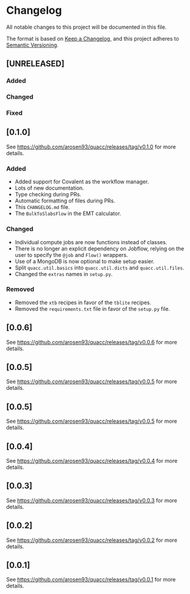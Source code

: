 # Changelog

All notable changes to this project will be documented in this file.

The format is based on [Keep a Changelog](https://keepachangelog.com/en/1.0.0/), and this project adheres to [Semantic Versioning](https://semver.org/spec/v2.0.0.html).

## [UNRELEASED]

### Added

### Changed

### Fixed

## [0.1.0]

See https://github.com/arosen93/quacc/releases/tag/v0.1.0 for more details.

### Added
- Added support for Covalent as the workflow manager.
- Lots of new documentation.
- Type checking during PRs.
- Automatic formatting of files during PRs.
- This `CHANGELOG.md` file.
- The `BulkToSlabsFlow` in the EMT calculator.

### Changed
- Individual compute jobs are now functions instead of classes.
- There is no longer an explicit dependency on Jobflow, relying on the user to specify the `@job` and `Flow()` wrappers.
- Use of a MongoDB is now optional to make setup easier.
- Split `quacc.util.basics` into `quacc.util.dicts` and `quacc.util.files`.
- Changed the `extras` names in `setup.py`.

### Removed
- Removed the `xtb` recipes in favor of the `tblite` recipes.
- Removed the `requirements.txt` file in favor of the `setup.py` file.

## [0.0.6]

See https://github.com/arosen93/quacc/releases/tag/v0.0.6 for more details.

## [0.0.5]

See https://github.com/arosen93/quacc/releases/tag/v0.0.5 for more details.

## [0.0.5]

See https://github.com/arosen93/quacc/releases/tag/v0.0.5 for more details.

## [0.0.4]

See https://github.com/arosen93/quacc/releases/tag/v0.0.4 for more details.

## [0.0.3]

See https://github.com/arosen93/quacc/releases/tag/v0.0.3 for more details.

## [0.0.2]

See https://github.com/arosen93/quacc/releases/tag/v0.0.2 for more details.

## [0.0.1]

See https://github.com/arosen93/quacc/releases/tag/v0.0.1 for more details.
